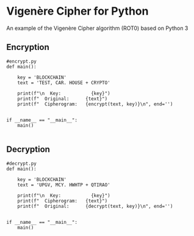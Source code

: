 # Vigenère Cipher for Python
An example of the Vigenère Cipher algorithm (ROT0) based on Python 3
## Encryption
```
#encrypt.py
def main():
    
    key = 'BLOCKCHAIN'
    text = 'TEST, CAR. HOUSE + CRYPTO'
    
    print(f"\n  Key:           {key}")
    print(f"  Original:      {text}")
    print(f"  Cipherogram:   {encrypt(text, key)}\n", end='')

            
if __name__ == "__main__":
    main()
    
```
## Decryption
```
#decrypt.py
def main():

    key = 'BLOCKCHAIN'
    text = 'UPGV, MCY. HWHTP + QTIRAO'
    
    print(f"\n  Key:           {key}")
    print(f"  Cipherogram:   {text}")
    print(f"  Original:      {decrypt(text, key)}\n", end='')

            
if __name__ == "__main__":
    main()
    
```


